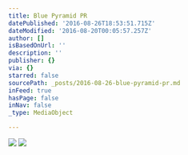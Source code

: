 ```yaml
---
title: Blue Pyramid PR
datePublished: '2016-08-26T18:53:51.715Z'
dateModified: '2016-08-20T00:05:57.257Z'
author: []
isBasedOnUrl: ''
description: ''
publisher: {}
via: {}
starred: false
sourcePath: _posts/2016-08-26-blue-pyramid-pr.md
inFeed: true
hasPage: false
inNav: false
_type: MediaObject

---
```

![](https://the-grid-user-content.s3-us-west-2.amazonaws.com/f42abdf3-9aa0-4b91-a4a8-b2331ca0ec7a.jpg)
![](https://the-grid-user-content.s3-us-west-2.amazonaws.com/457df6aa-133e-4293-815c-1677e082d06c.jpg)